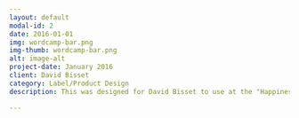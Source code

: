 ```yaml
---
layout: default
modal-id: 2
date: 2016-01-01
img: wordcamp-bar.png
img-thumb: wordcamp-bar.png
alt: image-alt
project-date: January 2016
client: David Bisset 
category: Label/Product Design
description: This was designed for David Bisset to use at the "Happiness Bar" at the WordCamp Miami 2016 Conference. The Happiness Bar is a physical place, similar to Apple's Genius Bar, where conference goers can get help from experts on WordPress. David wanted to give out candy bars with special wrappers to attendees when they used the Happiness Bar. This design was licensed under the Creative Commons Attribution Share-alike 4.0 license for other WordCamp Conferences to use freely. 

---
```

